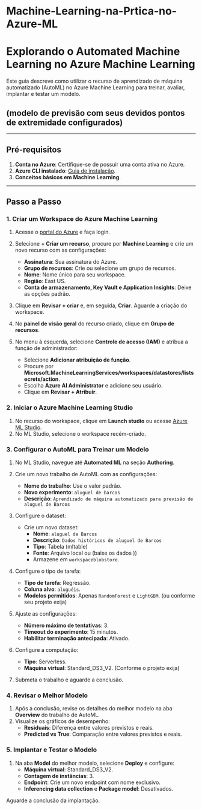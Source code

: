 # Machine-Learning-na-Prtica-no-Azure-ML
# Explorando o Automated Machine Learning no Azure Machine Learning

Este guia descreve como utilizar o recurso de aprendizado de máquina automatizado (AutoML) no Azure Machine Learning para treinar, avaliar, implantar e testar um modelo.
## (modelo de previsão com seus devidos pontos de extremidade configurados)

---

## Pré-requisitos

1. **Conta no Azure**: Certifique-se de possuir uma conta ativa no Azure.
2. **Azure CLI instalado**: [Guia de instalação](https://learn.microsoft.com/cli/azure/install-azure-cli).
3. **Conceitos básicos em Machine Learning**.

---

## Passo a Passo

### 1. Criar um Workspace do Azure Machine Learning

1. Acesse o [portal do Azure](https://portal.azure.com) e faça login.
2. Selecione **+ Criar um recurso**, procure por **Machine Learning** e crie um novo recurso com as configurações:
   - **Assinatura**: Sua assinatura do Azure.
   - **Grupo de recursos**: Crie ou selecione um grupo de recursos.
   - **Nome**: Nome único para seu workspace.
   - **Região**: East US.
   - **Conta de armazenamento, Key Vault e Application Insights**: Deixe as opções padrão.
3. Clique em **Revisar + criar** e, em seguida, **Criar**. Aguarde a criação do workspace.

4. No **painel de visão geral** do recurso criado, clique em **Grupo de recursos**.
5. No menu à esquerda, selecione **Controle de acesso (IAM)** e atribua a função de administrador:
   - Selecione **Adicionar atribuição de função**.
   - Procure por **Microsoft.MachineLearningServices/workspaces/datastores/listsecrets/action**.
   - Escolha **Azure AI Administrator** e adicione seu usuário.
   - Clique em **Revisar + Atribuir**.

### 2. Iniciar o Azure Machine Learning Studio

1. No recurso do workspace, clique em **Launch studio** ou acesse [Azure ML Studio](https://ml.azure.com).
2. No ML Studio, selecione o workspace recém-criado.

### 3. Configurar o AutoML para Treinar um Modelo

1. No ML Studio, navegue até **Automated ML** na seção **Authoring**.
2. Crie um novo trabalho de AutoML com as configurações:

   - **Nome do trabalho**: Use o valor padrão.
   - **Novo experimento**: `aluguel de barcos`
   - **Descrição**: `Aprendizado de máquina automatizado para previsão de aluguel de Barcos`

3. Configure o dataset:
   - Crie um novo dataset:
     - **Nome**: `aluguel de Barcos`
     - **Descrição**: `Dados históricos de aluguel de Barcos`
     - **Tipo**: Tabela (mltable)
     - **Fonte**: Arquivo local ou (baixe os dados ))
     - Armazene em `workspaceblobstore`.

4. Configure o tipo de tarefa:
   - **Tipo de tarefa**: Regressão.
   - **Coluna alvo**: `aluguéis`.
   - **Modelos permitidos**: Apenas `RandomForest` e `LightGBM`. (ou conforme seu projeto exija) 

5. Ajuste as configurações:
   - **Número máximo de tentativas**: 3.
   - **Timeout do experimento**: 15 minutos.
   - **Habilitar terminação antecipada**: Ativado.

6. Configure a computação:
   - **Tipo**: Serverless.
   - **Máquina virtual**: Standard_DS3_V2. (Conforme o projeto exija)

7. Submeta o trabalho e aguarde a conclusão.

### 4. Revisar o Melhor Modelo

1. Após a conclusão, revise os detalhes do melhor modelo na aba **Overview** do trabalho de AutoML.
2. Visualize os gráficos de desempenho:
   - **Residuais**: Diferença entre valores previstos e reais.
   - **Predicted vs True**: Comparação entre valores previstos e reais.

### 5. Implantar e Testar o Modelo

1. Na aba **Model** do melhor modelo, selecione **Deploy** e configure:
   - **Máquina virtual**: Standard_DS3_V2.
   - **Contagem de instâncias**: 3.
   - **Endpoint**: Crie um novo endpoint com nome exclusivo.
   - **Inferencing data collection** e **Package model**: Desativados.

Aguarde a conclusão da implantação.



